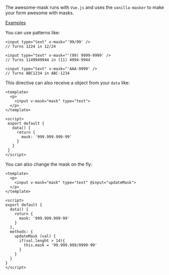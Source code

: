 The awesome-mask runs with `Vue.js` and uses the `vanilla-masker` to make your form awesome with masks.

[Examples](https://moip.github.io/awesome-examples/)

You can use patterns like:

```vue
<input type="text" v-mask="'99/99' />
// Turns 1224 in 12/24
```

```vue
<input type="text" v-mask="'(99) 9999-9999' />
// Turns 1149949944 in (11) 4994-9944
```



```vue
<input type="text" v-mask="'AAA-9999' />
// Turns ABC1234 in ABC-1234
```


This directive can also receive a object from your `data` like:

```vue
<template>
  <p>
    <input v-mask="mask" type="text">
  </p>
</template>

<script>
 export default {
   data() {
     return {
       mask: '999.999.999-99'
     }
   }
 }
</script>
```

You can also change the mask on the fly:

```vue
<template>
  <p>
    <input v-mask="mask" type="text" @input="updateMask">
  </p>
</template>

<script>
export default {
  data() {
    return {
      mask: '999.999.999-99'
    }
  },
  methods: {
    updateMask (val) {
      if(val.lenght > 14){
        this.mask = '99.999.999/9999-99'
      }
    }
  }
}
</script>
```
